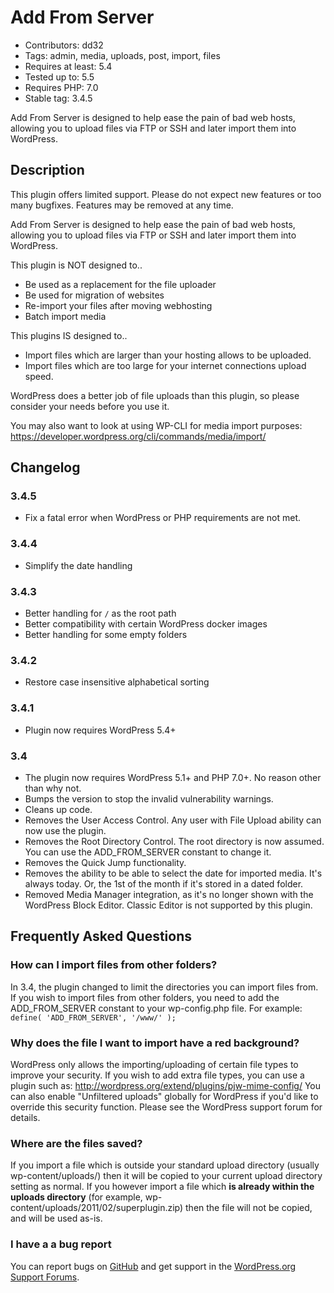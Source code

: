 Add From Server
===============
* Contributors: dd32
* Tags: admin, media, uploads, post, import, files
* Requires at least: 5.4
* Tested up to: 5.5
* Requires PHP: 7.0
* Stable tag: 3.4.5

Add From Server is designed to help ease the pain of bad web hosts, allowing you to upload files via FTP or SSH and later import them into WordPress.

## Description

This plugin offers limited support. Please do not expect new features or too many bugfixes. Features may be removed at any time.

Add From Server is designed to help ease the pain of bad web hosts, allowing you to upload files via FTP or SSH and later import them into WordPress.

This plugin is NOT designed to..
 * Be used as a replacement for the file uploader
 * Be used for migration of websites
 * Re-import your files after moving webhosting
 * Batch import media

This plugins IS designed to..
 * Import files which are larger than your hosting allows to be uploaded.
 * Import files which are too large for your internet connections upload speed.

WordPress does a better job of file uploads than this plugin, so please consider your needs before you use it.

You may also want to look at using WP-CLI for media import purposes:
https://developer.wordpress.org/cli/commands/media/import/

## Changelog

### 3.4.5
 * Fix a fatal error when WordPress or PHP requirements are not met.

### 3.4.4
 * Simplify the date handling

### 3.4.3
 * Better handling for `/` as the root path
 * Better compatibility with certain WordPress docker images
 * Better handling for some empty folders

### 3.4.2
 * Restore case insensitive alphabetical sorting

### 3.4.1
 * Plugin now requires WordPress 5.4+

### 3.4
 * The plugin now requires WordPress 5.1+ and PHP 7.0+. No reason other than why not.
 * Bumps the version to stop the invalid vulnerability warnings.
 * Cleans up code.
 * Removes the User Access Control. Any user with File Upload ability can now use the plugin.
 * Removes the Root Directory Control. The root directory is now assumed. You can use the ADD_FROM_SERVER constant to change it.
 * Removes the Quick Jump functionality.
 * Removes the ability to be able to select the date for imported media. It's always today. Or, the 1st of the month if it's stored in a dated folder.
 * Removed Media Manager integration, as it's no longer shown with the WordPress Block Editor. Classic Editor is not supported by this plugin.

## Frequently Asked Questions

### How can I import files from other folders?
In 3.4, the plugin changed to limit the directories you can import files from.
If you wish to import files from other folders, you need to add the ADD_FROM_SERVER constant to your wp-config.php file.
For example:
`define( 'ADD_FROM_SERVER', '/www/' );`

### Why does the file I want to import have a red background?
WordPress only allows the importing/uploading of certain file types to improve your security.
If you wish to add extra file types, you can use a plugin such as: http://wordpress.org/extend/plugins/pjw-mime-config/ You can also enable "Unfiltered uploads" globally for WordPress if you'd like to override this security function. Please see the WordPress support forum for details.

### Where are the files saved?
If you import a file which is outside your standard upload directory (usually wp-content/uploads/) then it will be copied to your current upload directory setting as normal.
If you however import a file which **is already within the uploads directory** (for example, wp-content/uploads/2011/02/superplugin.zip) then the file will not be copied, and will be used as-is.

### I have a a bug report
You can report bugs on <a href="https://github.com/dd32/add-from-server">GitHub</a> and get support in the <a href="https://wordpress.org/support/plugin/add-from-server/">WordPress.org Support Forums</a>.
